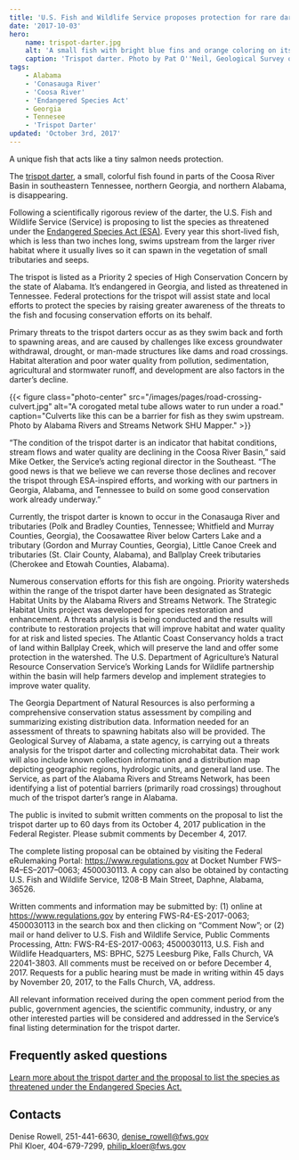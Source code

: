 ```yaml
---
title: 'U.S. Fish and Wildlife Service proposes protection for rare darter in Coosa River Basin'
date: '2017-10-03'
hero:
    name: trispot-darter.jpg
    alt: 'A small fish with bright blue fins and orange coloring on its back.'
    caption: 'Trispot darter. Photo by Pat O''Neil, Geological Survey of Alabama.'
tags:
    - Alabama
    - 'Conasauga River'
    - 'Coosa River'
    - 'Endangered Species Act'
    - Georgia
    - Tennesee
    - 'Trispot Darter'
updated: 'October 3rd, 2017'
---
```


A unique fish that acts like a tiny salmon needs protection.

The [trispot darter](/wildlife/fishes/trispot-darter), a small, colorful fish found in parts of the Coosa River Basin in southeastern Tennessee, northern Georgia, and northern Alabama, is disappearing.

Following a scientifically rigorous review of the darter, the U.S. Fish and Wildlife Service (Service) is proposing to list the species as threatened under the [Endangered Species Act (ESA)](/endangered-species-act). Every year this short-lived fish, which is less than two inches long, swims upstream from the larger river habitat where it usually lives so it can spawn in the vegetation of small tributaries and seeps.

The trispot is listed as a Priority 2 species of High Conservation Concern by the state of Alabama.  It’s endangered in Georgia, and listed as threatened in Tennessee. Federal protections for the trispot will assist state and local efforts to protect the species by raising greater awareness of the threats to the fish and focusing conservation efforts on its behalf.

Primary threats to the trispot darters occur as as they swim back and forth to spawning areas, and are caused by challenges like excess groundwater withdrawal, drought, or man-made structures like dams and road crossings.  Habitat alteration and poor water quality from pollution, sedimentation, agricultural and stormwater runoff, and development are also factors in the darter’s decline.

{{< figure class="photo-center" src="/images/pages/road-crossing-culvert.jpg" alt="A corogated metal tube allows water to run under a road." caption="Culverts like this can be a barrier for fish as they swim upstream. Photo by Alabama Rivers and Streams Network SHU Mapper." >}}

“The condition of the trispot darter is an indicator that habitat conditions, stream flows and water quality are declining in the Coosa River Basin,” said Mike Oetker, the Service’s acting regional director in the Southeast.  “The good news is that we believe we can reverse those declines and recover the trispot through ESA-inspired efforts, and working with our partners in Georgia, Alabama, and Tennessee to build on some good conservation work already underway.”

Currently, the trispot darter is known to occur in the Conasauga River and tributaries (Polk and Bradley Counties, Tennessee; Whitfield and Murray Counties, Georgia), the Coosawattee River below Carters Lake and a tributary (Gordon and Murray Counties, Georgia), Little Canoe Creek and tributaries (St. Clair County, Alabama), and Ballplay Creek tributaries (Cherokee and Etowah Counties, Alabama).

Numerous conservation efforts for this fish are ongoing. Priority watersheds within the range of the trispot darter have been designated as Strategic Habitat Units by the Alabama Rivers and Streams Network. The Strategic Habitat Units project was developed for species restoration and enhancement. A threats analysis is being conducted and the results will contribute to restoration projects that will improve habitat and water quality for at risk and listed species. The Atlantic Coast Conservancy holds a tract of land within Ballplay Creek, which will preserve the land and offer some protection in the watershed. The U.S. Department of Agriculture’s Natural Resource Conservation Service’s Working Lands for Wildlife partnership within the basin will help farmers develop and implement strategies to improve water quality.

The Georgia Department of Natural Resources is also performing a comprehensive conservation status assessment by compiling and summarizing existing distribution data. Information needed for an assessment of threats to spawning habitats also will be provided.  The Geological Survey of Alabama, a state agency, is carrying out a threats analysis for the trispot darter and collecting microhabitat data.  Their work will also include known collection information and a distribution map depicting geographic regions, hydrologic units, and general land use. The Service, as part of the Alabama Rivers and Streams Network, has been identifying a list of potential barriers (primarily road crossings) throughout much of the trispot darter’s range in Alabama.

The public is invited to submit written comments on the proposal to list the trispot darter up to 60 days from its October 4, 2017 publication in the Federal Register.  Please submit comments by December 4, 2017.

The complete listing proposal can be obtained by visiting the Federal eRulemaking Portal: https://www.regulations.gov at Docket Number FWS–R4–ES–2017–0063; 4500030113.  A copy can also be obtained by contacting U.S. Fish and Wildlife Service, 1208-B Main Street, Daphne, Alabama, 36526.

Written comments and information may be submitted by: (1) online at https://www.regulations.gov  by entering FWS-R4-ES-2017-0063; 4500030113 in the search box and then clicking on “Comment Now”; or (2) mail or hand deliver to U.S. Fish and Wildlife Service, Public Comments Processing, Attn: FWS-R4-ES-2017-0063; 4500030113,  U.S. Fish and Wildlife Headquarters, MS: BPHC, 5275 Leesburg Pike, Falls Church, VA 22041-3803.  All comments must be received on or before December 4, 2017.  Requests for a public hearing must be made in writing within 45 days by November 20, 2017, to the Falls Church, VA, address.

All relevant information received during the open comment period from the public, government agencies, the scientific community, industry, or any other interested parties will be considered and addressed in the Service’s final listing determination for the trispot darter.

## Frequently asked questions

[Learn more about the trispot darter and the proposal to list the species as threatened under the Endangered Species Act.](/faq/proposed-listing-of-the-trispot-darter)

## Contacts

Denise Rowell, 251-441-6630, [denise_rowell@fws.gov](mailto:denise_rowell@fws.gov)  
Phil Kloer, 404-679-7299, [philip_kloer@fws.gov](mailto:philip_kloer@fws.gov)  
